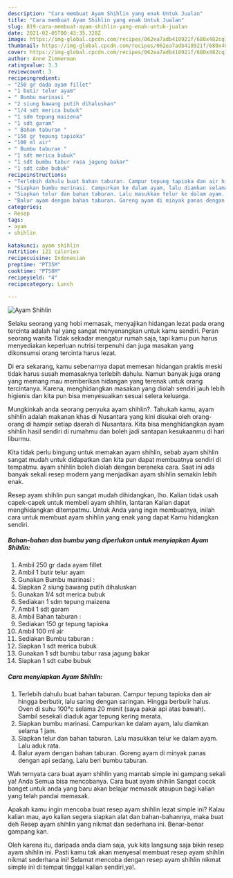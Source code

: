 ```yaml
---
description: "Cara membuat Ayam Shihlin yang enak Untuk Jualan"
title: "Cara membuat Ayam Shihlin yang enak Untuk Jualan"
slug: 819-cara-membuat-ayam-shihlin-yang-enak-untuk-jualan
date: 2021-02-05T00:43:35.328Z
image: https://img-global.cpcdn.com/recipes/062ea7adb410921f/680x482cq70/ayam-shihlin-foto-resep-utama.jpg
thumbnail: https://img-global.cpcdn.com/recipes/062ea7adb410921f/680x482cq70/ayam-shihlin-foto-resep-utama.jpg
cover: https://img-global.cpcdn.com/recipes/062ea7adb410921f/680x482cq70/ayam-shihlin-foto-resep-utama.jpg
author: Anne Zimmerman
ratingvalue: 3.3
reviewcount: 3
recipeingredient:
- "250 gr dada ayam fillet"
- "1 butir telur ayam"
- " Bumbu marinasi "
- "2 siung bawang putih dihaluskan"
- "1/4 sdt merica bubuk"
- "1 sdm tepung maizena"
- "1 sdt garam"
- " Bahan taburan "
- "150 gr tepung tapioka"
- "100 ml air"
- " Bumbu taburan "
- "1 sdt merica bubuk"
- "1 sdt bumbu tabur rasa jagung bakar"
- "1 sdt cabe bubuk"
recipeinstructions:
- "Terlebih dahulu buat bahan taburan. Campur tepung tapioka dan air hingga berbutir, lalu saring dengan saringan. Hingga berbulir halus. Oven di suhu 100°c selama 20 menit (saya pakai api atas bawah). Sambil sesekali diaduk agar tepung kering merata."
- "Siapkan bumbu marinasi. Campurkan ke dalam ayam, lalu diamkan selama 1 jam."
- "Siapkan telur dan bahan taburan. Lalu masukkan telur ke dalam ayam. Lalu aduk rata."
- "Balur ayam dengan bahan taburan. Goreng ayam di minyak panas dengan api sedang. Lalu beri bumbu taburan."
categories:
- Resep
tags:
- ayam
- shihlin

katakunci: ayam shihlin 
nutrition: 121 calories
recipecuisine: Indonesian
preptime: "PT35M"
cooktime: "PT58M"
recipeyield: "4"
recipecategory: Lunch

---
```



![Ayam Shihlin](https://img-global.cpcdn.com/recipes/062ea7adb410921f/680x482cq70/ayam-shihlin-foto-resep-utama.jpg)

Selaku seorang yang hobi memasak, menyajikan hidangan lezat pada orang tercinta adalah hal yang sangat menyenangkan untuk kamu sendiri. Peran seorang  wanita Tidak sekadar mengatur rumah saja, tapi kamu pun harus menyediakan keperluan nutrisi terpenuhi dan juga masakan yang dikonsumsi orang tercinta harus lezat.

Di era  sekarang, kamu sebenarnya dapat memesan hidangan praktis meski tidak harus susah memasaknya terlebih dahulu. Namun banyak juga orang yang memang mau memberikan hidangan yang terenak untuk orang tercintanya. Karena, menghidangkan masakan yang diolah sendiri jauh lebih higienis dan kita pun bisa menyesuaikan sesuai selera keluarga. 



Mungkinkah anda seorang penyuka ayam shihlin?. Tahukah kamu, ayam shihlin adalah makanan khas di Nusantara yang kini disukai oleh orang-orang di hampir setiap daerah di Nusantara. Kita bisa menghidangkan ayam shihlin hasil sendiri di rumahmu dan boleh jadi santapan kesukaanmu di hari liburmu.

Kita tidak perlu bingung untuk memakan ayam shihlin, sebab ayam shihlin sangat mudah untuk didapatkan dan kita pun dapat membuatnya sendiri di tempatmu. ayam shihlin boleh diolah dengan beraneka cara. Saat ini ada banyak sekali resep modern yang menjadikan ayam shihlin semakin lebih enak.

Resep ayam shihlin pun sangat mudah dihidangkan, lho. Kalian tidak usah capek-capek untuk membeli ayam shihlin, lantaran Kalian dapat menghidangkan ditempatmu. Untuk Anda yang ingin membuatnya, inilah cara untuk membuat ayam shihlin yang enak yang dapat Kamu hidangkan sendiri.

<!--inarticleads1-->

##### Bahan-bahan dan bumbu yang diperlukan untuk menyiapkan Ayam Shihlin:

1. Ambil 250 gr dada ayam fillet
1. Ambil 1 butir telur ayam
1. Gunakan  Bumbu marinasi :
1. Siapkan 2 siung bawang putih dihaluskan
1. Gunakan 1/4 sdt merica bubuk
1. Sediakan 1 sdm tepung maizena
1. Ambil 1 sdt garam
1. Ambil  Bahan taburan :
1. Sediakan 150 gr tepung tapioka
1. Ambil 100 ml air
1. Sediakan  Bumbu taburan :
1. Siapkan 1 sdt merica bubuk
1. Gunakan 1 sdt bumbu tabur rasa jagung bakar
1. Siapkan 1 sdt cabe bubuk




<!--inarticleads2-->

##### Cara menyiapkan Ayam Shihlin:

1. Terlebih dahulu buat bahan taburan. Campur tepung tapioka dan air hingga berbutir, lalu saring dengan saringan. Hingga berbulir halus. Oven di suhu 100°c selama 20 menit (saya pakai api atas bawah). Sambil sesekali diaduk agar tepung kering merata.
1. Siapkan bumbu marinasi. Campurkan ke dalam ayam, lalu diamkan selama 1 jam.
1. Siapkan telur dan bahan taburan. Lalu masukkan telur ke dalam ayam. Lalu aduk rata.
1. Balur ayam dengan bahan taburan. Goreng ayam di minyak panas dengan api sedang. Lalu beri bumbu taburan.




Wah ternyata cara buat ayam shihlin yang mantab simple ini gampang sekali ya! Anda Semua bisa mencobanya. Cara buat ayam shihlin Sangat cocok banget untuk anda yang baru akan belajar memasak ataupun bagi kalian yang telah pandai memasak.

Apakah kamu ingin mencoba buat resep ayam shihlin lezat simple ini? Kalau kalian mau, ayo kalian segera siapkan alat dan bahan-bahannya, maka buat deh Resep ayam shihlin yang nikmat dan sederhana ini. Benar-benar gampang kan. 

Oleh karena itu, daripada anda diam saja, yuk kita langsung saja bikin resep ayam shihlin ini. Pasti kamu tak akan menyesal membuat resep ayam shihlin nikmat sederhana ini! Selamat mencoba dengan resep ayam shihlin nikmat simple ini di tempat tinggal kalian sendiri,ya!.

